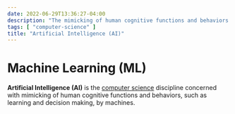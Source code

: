 ```yaml
---
date: 2022-06-29T13:36:27-04:00
description: "The mimicking of human cognitive functions and behaviors by machines"
tags: [ "computer-science" ]
title: "Artificial Intelligence (AI)"
---
```


# Machine Learning (ML)

**Artificial Intelligence (AI)** is the [computer science](computer-science.md) discipline concerned with mimicking of human cognitive functions and behaviors, such as learning and decision making, by machines.
